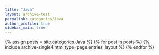 ```yaml
---
title: "Java"
layout: archive-test
permalink: categories/Java
author_profile: true
sidebar_main: true
---
```


{% assign posts = site.categories.Java %}
{% for post in posts %} {% include archive-single4.html type=page.entries_layout %} {% endfor %}
